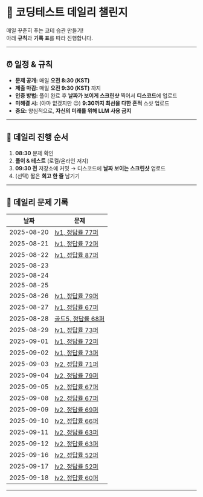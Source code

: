 # 🧪 코딩테스트 데일리 챌린지

매일 꾸준히 푸는 코테 습관 만들기!  
아래 **규칙**과 **기록 표**를 따라 진행합니다.

---

## ⏰ 일정 & 규칙

- **문제 공개:** 매일 **오전 8:30 (KST)**
- **제출 마감:** 매일 **오전 9:30 (KST)** 까지
- **인증 방법:** 풀이 완료 후 **날짜가 보이게 스크린샷** 찍어서 **디스코드**에 업로드
- **미해결 시:** (아마 없겠지만 😉) **9:30까지 최선을 다한 흔적** 스샷 업로드
- **중요:** 양심적으로, **자신의 미래를 위해 LLM 사용 금지**

---

## 🔁 데일리 진행 순서

1. **08:30** 문제 확인  
2. **풀이 & 테스트** (로컬/온라인 저지)
3. **09:30 전** 저장소에 커밋 → 디스코드에 **날짜 보이는 스크린샷** 업로드  
4. (선택) 짧은 **회고 한 줄** 남기기
---
## 📅 데일리 문제 기록

| 날짜       | 문제 |
|------------|------|
| 2025-08-20 | [lv1, 정답률 77퍼](https://school.programmers.co.kr/learn/courses/30/lessons/131705) |
| 2025-08-21 | [lv1, 정답률 72퍼](https://school.programmers.co.kr/learn/courses/30/lessons/138477) |
| 2025-08-22 | [lv1, 정답률 87퍼](https://school.programmers.co.kr/learn/courses/30/lessons/12912) |
| 2025-08-23 | |
| 2025-08-24 | |
| 2025-08-25 | |
| 2025-08-26 | [lv1, 정답률 79퍼](https://school.programmers.co.kr/learn/courses/30/lessons/12906) |
| 2025-08-27 | [lv1, 정답률 67퍼](https://school.programmers.co.kr/learn/courses/30/lessons/136798) |
| 2025-08-28 | [골드5, 정답률 68퍼](https://www.acmicpc.net/problem/27211) |
| 2025-08-29 | [lv1, 정답률 73퍼](https://school.programmers.co.kr/learn/courses/30/lessons/68644) |
| 2025-09-01 | [lv1, 정답률 72퍼](https://school.programmers.co.kr/learn/courses/30/lessons/132267) |
| 2025-09-02 | [lv1, 정답률 73퍼](https://school.programmers.co.kr/learn/courses/30/lessons/134240) |
| 2025-09-03 | [lv2, 정답률 71퍼](https://school.programmers.co.kr/learn/courses/30/lessons/42885) |
| 2025-09-04 | [lv2, 정답률 79퍼](https://school.programmers.co.kr/learn/courses/30/lessons/12941) |
| 2025-09-05 | [lv2, 정답률 67퍼](https://school.programmers.co.kr/learn/courses/30/lessons/12949) |
| 2025-09-08 | [lv2, 정답률 67퍼](https://school.programmers.co.kr/learn/courses/30/lessons/42578) |
| 2025-09-09 | [lv2, 정답률 69퍼](https://school.programmers.co.kr/learn/courses/30/lessons/76502) |
| 2025-09-10 | [lv2, 정답률 66퍼](https://school.programmers.co.kr/learn/courses/30/lessons/17680) |
| 2025-09-11 | [lv2, 정답률 63퍼](https://school.programmers.co.kr/learn/courses/30/lessons/84512) |
| 2025-09-12 | [lv2, 정답률 63퍼](https://school.programmers.co.kr/learn/courses/30/lessons/17684) |
| 2025-09-16 | [lv2, 정답률 52퍼](https://school.programmers.co.kr/learn/courses/30/lessons/389479) |
| 2025-09-17 | [lv2, 정답률 52퍼](https://school.programmers.co.kr/learn/courses/30/lessons/159993) |
| 2025-09-18 | [lv2, 정답률 60퍼](https://school.programmers.co.kr/learn/courses/30/lessons/92341) |
---


